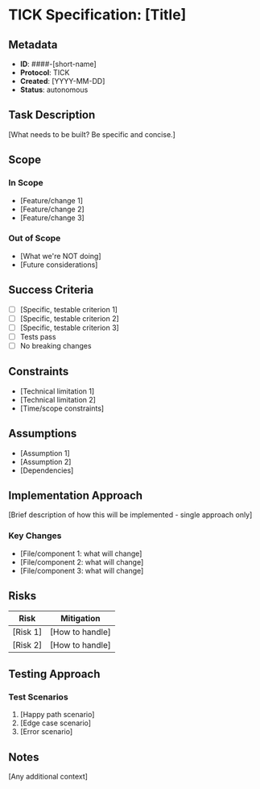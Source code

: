# TICK Specification: [Title]

## Metadata
- **ID**: ####-[short-name]
- **Protocol**: TICK
- **Created**: [YYYY-MM-DD]
- **Status**: autonomous

## Task Description
[What needs to be built? Be specific and concise.]

## Scope

### In Scope
- [Feature/change 1]
- [Feature/change 2]
- [Feature/change 3]

### Out of Scope
- [What we're NOT doing]
- [Future considerations]

## Success Criteria
- [ ] [Specific, testable criterion 1]
- [ ] [Specific, testable criterion 2]
- [ ] [Specific, testable criterion 3]
- [ ] Tests pass
- [ ] No breaking changes

## Constraints
- [Technical limitation 1]
- [Technical limitation 2]
- [Time/scope constraints]

## Assumptions
- [Assumption 1]
- [Assumption 2]
- [Dependencies]

## Implementation Approach
[Brief description of how this will be implemented - single approach only]

### Key Changes
- [File/component 1: what will change]
- [File/component 2: what will change]
- [File/component 3: what will change]

## Risks
| Risk | Mitigation |
|------|------------|
| [Risk 1] | [How to handle] |
| [Risk 2] | [How to handle] |

## Testing Approach
### Test Scenarios
1. [Happy path scenario]
2. [Edge case scenario]
3. [Error scenario]

## Notes
[Any additional context]
